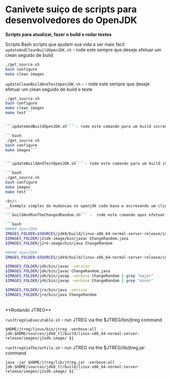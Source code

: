 # Canivete suiço de scripts para desenvolvedores do OpenJDK

**Scripts para atualizar, fazer o build e rodar testes**

Scripts Bash scripts que ajudam sua vida a ser mais facil
```updateAndCleanBuildOpenJDK.sh``` - rode este sempre que deseje efetuar um clean seguido de build

```bash
./get_source.sh
bash configure
make clean images
```

```updateCleanBuildAndTestOpenJDK.sh``` - - rode este sempre que deseje efetuar um clean seguido de build e teste

```bash
./get_source.sh
bash configure
make clean images
make test```


```updateAndBuildOpenJDK.sh``` - rode este comando para um build incremental

```bash
./get_source.sh
bash configure
make images```


```updateBuildAndTestOpenJDK.sh``` - rode este comando para um build incremental seguido de testes

```bash
./get_source.sh
bash configure
make images
make test```

<br/>
__Exemplo simples de mudancaa no openjdk code-base e escrevendo um cliente que use as mudancas__

```buildAndRunTheChangedRandom.sh``` -  rode este comando apos efetuar mudancas no arquivo ChangeRandom.java

```bash
##### OpenJDK8
IMAGES_FOLDER=$SOURCES/jdk8/build/linux-x86_64-normal-server-release/images
$IMAGES_FOLDER/j2sdk-image/bin/javac ChangeRandom.java
$IMAGES_FOLDER/j2re-image/bin/java ChangeRandom
```

```bash
##### OpenJDK9
IMAGES_FOLDER=$SOURCES/jdk9/build/linux-x86_64-normal-server-release/images

$IMAGES_FOLDER/jdk/bin/javac -version
$IMAGES_FOLDER/jdk/bin/javac ChangeRandom.java
$IMAGES_FOLDER/jdk/bin/javap -verbose ChangeRandom | grep "major"
$IMAGES_FOLDER/jdk/bin/javap -verbose ChangeRandom | grep "minor"

$IMAGES_FOLDER/jre/bin/java -version
$IMAGES_FOLDER/jre/bin/java ChangeRandom
```

<br/>
**Rodando JTREG**

```runJtregViaExecutable.sh``` - run JTREG via the $JTREG/bin/jtreg command

```
$HOME/jtreg/linux/bin/jtreg -verbose:all  -jdk:$HOME/sources/jdk8_tl/build/linux-x86_64-normal-server-release/images/j2sdk-image/ $1
```

```runJtregViaTheJarFile.sh``` - run JTREG via the $JTREG/lib/jtreg.jar command

```
java -jar $HOME/jtreg/lib/jtreg.jar -verbose:all  -jdk:$HOME/sources/jdk8_tl/build/linux-x86_64-normal-server-release/images/j2sdk-image/ $1```